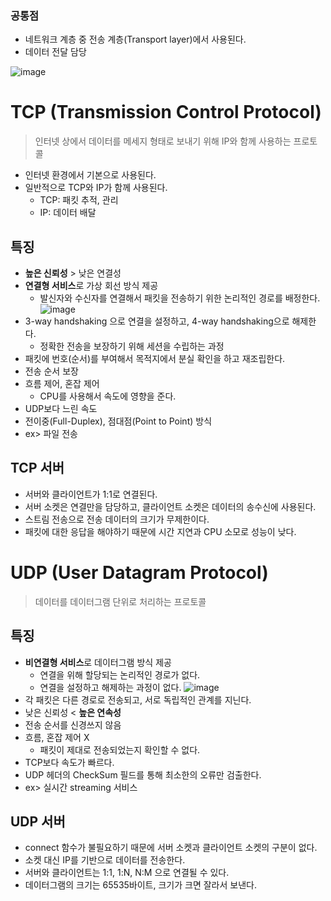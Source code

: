 ### 공통점

- 네트워크 계층 중 전송 계층(Transport layer)에서 사용된다.
- 데이터 전달 담당

![image](https://user-images.githubusercontent.com/55528172/192145754-78cd0b89-ee87-41cf-84f1-2f6d8696c0fd.png)

# TCP (Transmission Control Protocol)

> 인터넷 상에서 데이터를 메세지 형태로 보내기 위해 IP와 함께 사용하는 프로토콜
> 

- 인터넷 환경에서 기본으로 사용된다.
- 일반적으로 TCP와 IP가 함께 사용된다.
    - TCP: 패킷 추적, 관리
    - IP: 데이터 배달

## 특징

- **높은 신뢰성** > 낮은 연결성
- **연결형 서비스**로 가상 회선 방식 제공
    - 발신자와 수신자를 연결해서 패킷을 전송하기 위한 논리적인 경로를 배정한다.
      ![image](https://user-images.githubusercontent.com/55528172/192145755-3b8558db-4576-4e22-855a-a311c059be9d.png)
- 3-way handshaking 으로 연결을 설정하고, 4-way handshaking으로 해제한다.
    - 정확한 전송을 보장하기 위해 세션을 수립하는 과정
- 패킷에 번호(순서)를 부여해서 목적지에서 분실 확인을 하고 재조립한다.
- 전송 순서 보장
- 흐름 제어, 혼잡 제어
    - CPU를 사용해서 속도에 영향을 준다.
- UDP보다 느린 속도
- 전이중(Full-Duplex), 점대점(Point to Point) 방식
- ex> 파일 전송

## TCP 서버

- 서버와 클라이언트가 1:1로 연결된다.
- 서버 소켓은 연결만을 담당하고, 클라이언트 소켓은 데이터의 송수신에 사용된다.
- 스트림 전송으로 전송 데이터의 크기가 무제한이다.
- 패킷에 대한 응답을 해야하기 때문에 시간 지연과 CPU 소모로 성능이 낮다.

# UDP (User Datagram Protocol)

> 데이터를 데이터그램 단위로 처리하는 프로토콜
> 

## 특징

- **비연결형 서비스**로 데이터그램 방식 제공
    - 연결을 위해 할당되는 논리적인 경로가 없다.
    - 연결을 설정하고 해제하는 과정이 없다.
      ![image](https://user-images.githubusercontent.com/55528172/192145758-90d95f03-9549-4b0f-873b-691bb1417113.png)
- 각 패킷은 다른 경로로 전송되고, 서로 독립적인 관계를 지닌다.
- 낮은 신뢰성 < **높은 연속성**
- 전송 순서를 신경쓰지 않음
- 흐름, 혼잡 제어 X
    - 패킷이 제대로 전송되었는지 확인할 수 없다.
- TCP보다 속도가 빠르다.
- UDP 헤더의 CheckSum 필드를 통해 최소한의 오류만 검출한다.
- ex> 실시간 streaming 서비스

## UDP 서버

- connect 함수가 불필요하기 때문에 서버 소켓과 클라이언트 소켓의 구분이 없다.
- 소켓 대신 IP를 기반으로 데이터를 전송한다.
- 서버와 클라이언트는 1:1, 1:N, N:M 으로 연결될 수 있다.
- 데이터그램의 크기는 65535바이트, 크기가 크면 잘라서 보낸다.
